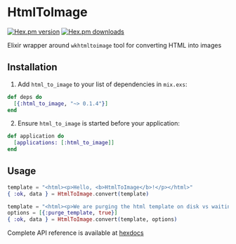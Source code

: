 # HtmlToImage

[![Hex.pm version](https://img.shields.io/hexpm/v/html_to_image.svg)](https://hex.pm/packages/html_to_image)
[![Hex.pm downloads](https://img.shields.io/hexpm/dt/html_to_image.svg)](https://hex.pm/packages/html_to_image)

Elixir wrapper around `wkhtmltoimage` tool for converting HTML into images

## Installation

  1. Add `html_to_image` to your list of dependencies in `mix.exs`:

```elixir
def deps do
  [{:html_to_image, "~> 0.1.4"}]
end
```

  2. Ensure `html_to_image` is started before your application:

```elixir
def application do
  [applications: [:html_to_image]]
end
```

## Usage

```elixir
template = "<html><p>Hello, <b>HtmlToImage</b>!</p></html>"
{ :ok, data } = HtmlToImage.convert(template)
```

```elixir
template = "<html><p>We are purging the html template on disk vs waiting for the os gc to clean the tmp dir, in this example</p></html>"
options = [{:purge_template, true}] 
{ :ok, data } = HtmlToImage.convert(template, options)
```

Complete API reference is available at [hexdocs](https://hexdocs.pm/html_to_image/api-reference.html)
